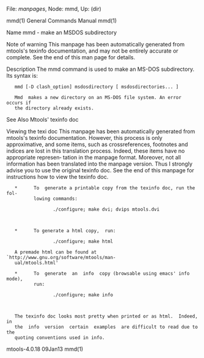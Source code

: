 File: *manpages*,  Node: mmd,  Up: (dir)

mmd(1)                      General Commands Manual                     mmd(1)



Name
       mmd - make an MSDOS subdirectory



Note of warning
       This  manpage  has  been  automatically generated from mtools's texinfo
       documentation, and may not be entirely accurate or complete.   See  the
       end of this man page for details.

Description
       The mmd command is used to make an MS-DOS subdirectory. Its syntax is:

       mmd [-D clash_option] msdosdirectory [ msdosdirectories... ]

       Mmd  makes a new directory on an MS-DOS file system. An error occurs if
       the directory already exists.

See Also
       Mtools' texinfo doc

Viewing the texi doc
       This manpage has been automatically  generated  from  mtools's  texinfo
       documentation.  However,  this  process is only approximative, and some
       items, such as crossreferences, footnotes and indices are lost in  this
       translation process.  Indeed, these items have no appropriate represen‐
       tation in the manpage format.  Moreover, not all information  has  been
       translated into the manpage version.  Thus I strongly advise you to use
       the original texinfo doc.  See the end of this manpage for instructions
       how to view the texinfo doc.

       *      To  generate a printable copy from the texinfo doc, run the fol‐
              lowing commands:

                     ./configure; make dvi; dvips mtools.dvi



       *      To generate a html copy,  run:

                     ./configure; make html

       A premade html can be found at `http://www.gnu.org/software/mtools/man‐
       ual/mtools.html'

       *      To  generate  an  info  copy (browsable using emacs' info mode),
              run:

                     ./configure; make info



       The texinfo doc looks most pretty when printed or as html.  Indeed,  in
       the  info  version  certain  examples  are difficult to read due to the
       quoting conventions used in info.

mtools-4.0.18                       09Jan13                             mmd(1)
